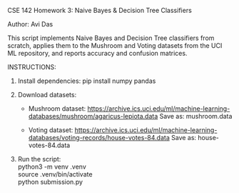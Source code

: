 CSE 142 Homework 3: Naive Bayes & Decision Tree Classifiers

Author: Avi Das

This script implements Naive Bayes and Decision Tree classifiers from scratch,
applies them to the Mushroom and Voting datasets from the UCI ML repository,
and reports accuracy and confusion matrices.

INSTRUCTIONS:

1. Install dependencies:
   pip install numpy pandas

2. Download datasets:
   - Mushroom dataset: https://archive.ics.uci.edu/ml/machine-learning-databases/mushroom/agaricus-lepiota.data
     Save as: mushroom.data

   - Voting dataset: https://archive.ics.uci.edu/ml/machine-learning-databases/voting-records/house-votes-84.data
     Save as: house-votes-84.data

3. Run the script:    
    python3 -m venv .venv  
    source .venv/bin/activate  
    python submission.py
